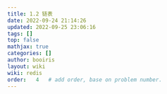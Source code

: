 ```yaml
---
title: 1.2 链表
date: 2022-09-24 21:14:26 
updated: 2022-09-25 23:06:16
tags: [] 
top: false
mathjax: true
categories: []
author: booiris
layout: wiki 
wiki: redis
order:   4   # add order, base on problem number.
---
```

